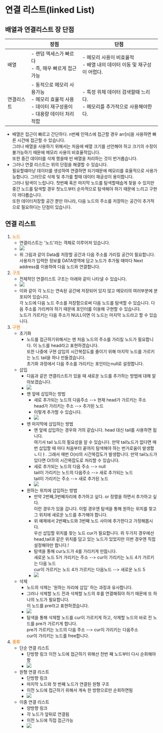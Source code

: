 # 연결 리스트(linked List)
## 배열과 연결리스트 장 단점
||장점|단점
|---|---|---|
배열| - 랜덤 엑세스가 빠르다</br>- 즉, 매우 빠르게 접근 가능|- 메모리 사용이 비효율적</br>- 배열 내의 데이터 이동 및 재구성이 어렵다.
연결리스트|- 동적으로 메모리 사용가능</br>- 메모리 효율적 사용</br>- 데이터 재구성용이</br>- 대용량 데이터 처리 적합|- 특정 위체 데이터 검색할때 느리다.</br>- 메모리를 추가적으로 사용해야한다.
- 배열은 접근이 빠르고 간단하다. n번째 인덱스에 접근할 경우 arr[n]을 사용하면 빠른 시간에 접근할 수 있습니다.</br> 그러나 배열을 사용하기 위해서는 처음에 배열 크기를 선언해야 하고 크기의 수정이 불가능하기 때문에 메모리 사용이 비효율적입니다.</br>또한 중간 데이터를 삭제 했을때 빈 배열을 처리하는 것이 번거롭습니다.
- 그러나 연결 리스트는 위의 단점을 해결할 수 있습니다.</br>필요할떄마낟 데이터를 생성하여 연결하면 되기때문에 메모리를 효율적으로 사용가능합니다. 그러므로 삭제 및 추가를 할때 데이터 재궁성이 용이합니다.</br>그러나 탐색이 느립니다. 첫번째 혹은 마지막 노드를 탐색할때숩게 찾을 수 있지만 중간 노드를 탐색할 경우 첫노드부터 순차적으로 탐색해야 하기 때문에 느리고 구현이 까다롭습니다.</br>또한 데이터저장할 공간 뿐만 아니라, 다음 노드의 주소를 저장하는 공간이 추가적으로 필요하다는 단점이 있습니다.
## 연결 리스트
1. __<span style="color:#ff9933">노드</span>__
   - 연결리스트는 '노드'라는 객체로 이루어져 있습니다.
   - ![](https://t1.daumcdn.net/cfile/tistory/997DB0335A02A6D62C)
   - 위 그림과 같이 Data를 저장할 공간과 다음 주소를 가리킬 공간이 필요합니다. 사용자가 입력한 정보를 DATA영역에 담고 노드가 추가될 때마다 Next address를 이용하여 다음 노드와 연결합니다.
2. __<span style="color:#ff9933">구조</span>__
   - 전체적인 연결리스트 구조는 아래와 같이 나타낼 수 있습니다.
   - ![](https://t1.daumcdn.net/cfile/tistory/99142B335A02A86E10)
   - 이와 같이 각 노드는 연속된 공간에 저장되어 있지 않고 메모리의 여러부분에 분포되어 있습니다.</br>각 노드에 다음 노드 주소를 저장함으로써 다음 노드를 탐색할 수 있습니다. 다음 주소를 가리켜야 하기 때문에 포인터를 이용해 구현할 수 있습니다.</br>노드가 가르키는 다음 주소가 NULL이면 이 노드는 마지막 노드라고 할 수 있습니다.
3. __<span style="color:#ff9933">구현</span>__
   - 초기화
     - 노드를 접근하기위해서는 맨 처음 노드의 주소를 가리킬 노드가 필요합니다. 이 노드를 head라고 표현하겠습니다.</br>또한 나중에 구현 삽입의 시간복잡도를 줄이기 위해 마지막 노드를 가르키는 노드 tail을 하나 만들겠습니다.</br>초기화 과정에서 다음 주소를 가리키는 포인터는null로 설정합니다.
   - 삽입
     - 다음과 같은 연결리스트가 있을 때 새로운 노드를 추가하는 방법에 대해 알아보겠습니다.
     - ![](https://t1.daumcdn.net/cfile/tistory/99E8C0335A02B3200B)
     - 맨 앞에 삽입하는 방법
       - 새로 추가되는 노드의 다음주소 --> 현재 head가 가르키는 주소</br>head가 가리키는 주소 --> 추가된 노드
       - 이렇게 추가할 수 있습니다.
       - ![](https://t1.daumcdn.net/cfile/tistory/997115335A02B5843C) 
     - 맨 마지막에 삽입하는 방법
       - 맨 앞에 삽입하는 경우와 거의 같습니다. head 대신 tail를 사용하면 됩니다.</br>여기서 tail 노드의 필요성을 알 수 있습니다. 만약 tail노드가 없다면 매번 삽입할 때 마다 처음부터 끝까지 탐색해야 하는 번거로움이 발생합ㄴ디ㅏ. 그래서 매번 O(n)의 시간복잡도가 발생합니다. 만약 tail노드가 있다면 O(1)의 시간복잡도로 처리할 수 있습니다.
       - 새로 추가되는 노드의 다음 주소 --> null</br>tail이 가리키는 노드의 다음주소 --> 새로 추가되는 노드</br>tail이 가리키는 주소 --> 새로 추가된 노드
       - ![](https://t1.daumcdn.net/cfile/tistory/996ABF335A02B6F023)
     - 원하는 위치에 삽입하는 방법
       - 만약 2번째,3번째자리에 추가하고 싶다. or 정렬을 하면서 추가하고 싶다.</br>이런 경우가 있을 겁니다. 이럴 경우엔 탐색을 통해 원하는 위치를 찾고 그 위치에 새로운 노드를 추가해야 합니다.
       - 위 예제에서 2번째노드와 3번째 노드 사이에 추가한다고 가정해봅시다.</br> 우선 삽입할 위치를 찾는 노드 cur가 필요합니다. 위 두가지 경우에선 head,tail과 같은 위치를 담고 있는 노드가 있었지만 이번 경우엔 직접 설정해야만 합니다.!
       - 탐색을 통해 cur노드가 4를 가리키게 만듭니다.</br>새로운 노드 5가 가리키는 주소 --> cur이 가리키는 노드 4가 가르키는 다음 노드</br>cur이 가르키는 노드 4가 가르키는 다음노드 --> 새로운 노드 5
       - ![](https://t1.daumcdn.net/cfile/tistory/9948F4335A02BA5313)
   - 삭제
     - 노드의 삭제는 '원하는 자리에 삽입' 하는 과정과 유사합니다.
     - 그러나 삭제할 노드 전과 삭제할 노드의 후를 연결해줘야 하기 때문에 또 하나의 노드가 필요합니다.</br>이 노드를 pre라고 표현하겠습니다.
     - ![](https://t1.daumcdn.net/cfile/tistory/99EC52335A02BEF72C)
     - 탐색을 통해 삭제할 노드를 cur이 가르키게 하고, 삭제할 노드의 바로 전 노드를 pre가 가르키게 합니다.</br>pre가 가르키는 노드의 다음 주소 --> cur이 가리키는 다음주소</br>cur이 가리키는 노드를 free합니다.
4. __<span style="color:#ff9933">종류</span>__
   - 단순 연결 리스트
     - 단방향 링크 이전 노드에 접근하기 위해선 천번 쨰 노드부터 다시 순회해야함
     - ![](https://img1.daumcdn.net/thumb/R1280x0/?scode=mtistory2&fname=https%3A%2F%2Fblog.kakaocdn.net%2Fdn%2Fbg1RBL%2FbtqHjqbPeYO%2FBdhc9SKnuuaFKbDwytBqk1%2Fimg.png)
   - 원형 연결 리스트
     - 단방향 링크
     - 마지막 노드와 첫 번째 노드가 연결된 원형 구조
     - 이전 노드에 접근하기 위해서 계속 한 방향으로만 순회하면됨
     - ![](https://img1.daumcdn.net/thumb/R1280x0/?scode=mtistory2&fname=https%3A%2F%2Fblog.kakaocdn.net%2Fdn%2Fu4AOA%2FbtqG9S1Wbpe%2FgQEg2IW5kJ9rUScTpYeeGK%2Fimg.png)
   - 이중 연결 리스트
     - 양방향 링크
     - 각 노드가 앞뒤로 연결됨
     - 이전 노드에 직접 접근가능
     - ![](https://t1.daumcdn.net/cfile/tistory/232CB93657394A7A22)